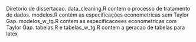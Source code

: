 Diretorio de dissertacao.
data_cleaning.R contem o processo de tratamento de dados.
modelos.R contém as especificações econometricas sem Taylor Gap.
modelos_w_tg.R contem as especificacoees econometricas com Taylor Gap.
tabelas.R e tabelas_w_tg.R contem a geracao de tabelas para latex
